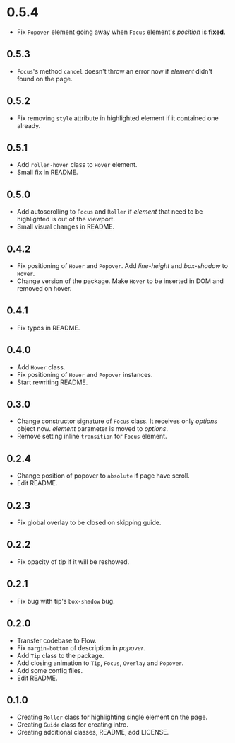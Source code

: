 # 0.5.4

- Fix `Popover` element going away when `Focus` element's *position* is **fixed**.

## 0.5.3

- `Focus`'s method `cancel` doesn't throw an error now if *element* didn't found on the page.

## 0.5.2

- Fix removing `style` attribute in highlighted element if it contained one already.

## 0.5.1

- Add `roller-hover` class to `Hover` element.
- Small fix in README.

## 0.5.0

- Add autoscrolling to `Focus` and `Roller` if *element* that need to be highlighted is out of the viewport.
- Small visual changes in README.

## 0.4.2

- Fix positioning of `Hover` and `Popover`. Add *line-height* and *box-shadow* to `Hover`.
- Change version of the package. Make `Hover` to be inserted in DOM and removed on hover.

## 0.4.1

- Fix typos in README.

## 0.4.0

- Add `Hover` class.
- Fix positioning of `Hover` and `Popover` instances.
- Start rewriting README.

## 0.3.0

- Change constructor signature of `Focus` class. It receives only *options* object now.
*element* parameter is moved to *options*.
- Remove setting inline `transition` for `Focus` element.

## 0.2.4

- Change position of popover to `absolute` if page have scroll.
- Edit README.

## 0.2.3

- Fix global overlay to be closed on skipping guide.

## 0.2.2

- Fix opacity of tip if it will be reshowed.

## 0.2.1

- Fix bug with tip's `box-shadow` bug.

## 0.2.0

- Transfer codebase to Flow.
- Fix `margin-bottom` of description in *popover*.
- Add `Tip` class to the package.
- Add closing animation to `Tip`, `Focus`, `Overlay` and `Popover`.
- Add some config files.
- Edit README.

## 0.1.0

- Creating `Roller` class for highlighting single element on the page.
- Creating `Guide` class for creating intro.
- Creating additional classes, README, add LICENSE.
